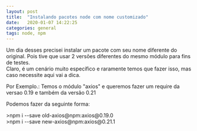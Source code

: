 ```yaml
---
layout: post
title:  "Instalando pacotes node com nome customizado"
date:   2020-01-07 14:22:25
categories: general
tags: node, npm
---
```

Um dia desses precisei instalar um pacote com seu nome diferente do original. 
Pois tive que usar 2 versões diferentes do mesmo módulo para fins de testes.
<br/>Claro, é um cenário muito específico e raramente temos que fazer isso,
mas caso necessite aqui vai a dica.
<p>Por Exemplo.: Temos o módulo "axios" e queremos fazer um require da versao  0.19 e também da versão 0.21</p>
<p>Podemos fazer da seguinte forma:</p>
>npm i --save old-axios@npm:axios@0.19.0
<br/>
>npm i --save new-axios@npm:axios@0.21.1